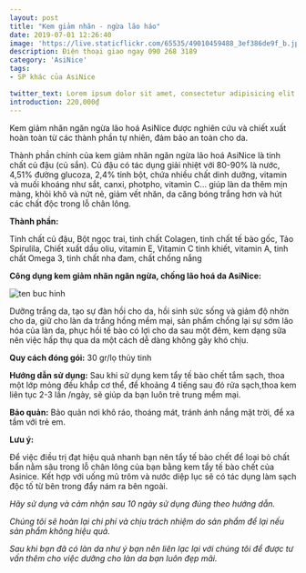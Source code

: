 ```yaml
---
layout: post
title: "Kem giảm nhăn - ngừa lão háo"
date: 2019-07-01 12:26:40
image: 'https://live.staticflickr.com/65535/49010459488_3ef386de9f_b.jpg'
description: Điện thoại giao ngay 090 268 3189
category: 'AsiNice'
tags:
- SP khác của AsiNice

twitter_text: Lorem ipsum dolor sit amet, consectetur adipisicing elit.
introduction: 220,000₫
---
```


Kem giảm nhăn ngăn ngừa lão hoá AsiNice được nghiên cứu và chiết xuất hoàn toàn từ các thành phần tự nhiên, đảm bảo an toàn cho da.

Thành phần chính của kem giảm nhăn ngăn ngừa lão hoá AsiNice là tinh chất củ đậu (củ sắn). Củ đậu có tác dụng giải nhiệt với 80-90% là nước, 4,51% đường glucoza, 2,4% tinh bột, chứa nhiều chất dinh dưỡng, vitamin và muối khoáng như sắt, canxi, photpho, vitamin C… giúp làn da thêm mịn màng, khỏi khô và nứt nẻ, giảm vết nhăn, da căng bóng trắng hơn và hút các chất độc trong lỗ chân lông.

**Thành phần:**

Tinh chất củ đậu, Bột ngọc trai, tinh chất Colagen, tinh chất tế bào gốc, Tảo Spirulila, Chiết xuất dầu oliu, vitamin E, Vitamin C tinh khiết, vitamin A, tinh chất Omega 3, tinh chất nha đam, chất chống nắng

**Công dụng kem giảm nhăn ngăn ngừa, chống lão hoá da AsiNice:**

![ten buc hinh](https://live.staticflickr.com/65535/49010459433_84c51ca9e5_b.jpg "ten buc hinh")

Dưỡng trắng da, tạo sự đàn hồi cho da, hồi sinh sức sống và giảm độ nhờn cho da, giữ cho làn da trắng hồng mềm mại, sản phẩm chống lại sự sớm lão hóa của làn da, phục hồi tế bào có lợi cho da sau một đêm, kem dạng sữa nên việc hấp thụ qua da một cách dễ dàng không gây khó chịu.

**Quy cách đóng gói:** 30 gr/lọ thủy tinh

**Hướng dẫn sử dụng:** Sau khi sử dụng kem tẩy tế bào chết tắm sạch, thoa một lớp mỏng đều khắp cơ thể, để khoảng 4 tiếng sau đó rửa sạch,thoa kem liên tục 2-3 lần /ngày, sẽ giúp da bạn luôn trẻ trung mềm mại.

**Bảo quản:** Bảo quản nơi khô ráo, thoáng mát, tránh ánh nắng mặt trời, để xa tầm với trẻ em.

**Lưu ý:**

Để việc điều trị đạt hiệu quả nhanh bạn nên tẩy tế bào chết để loại bỏ chất bẩn nằm sâu trong lỗ chân lông của bạn bằng kem tẩy tế bào chết của Asinice. Kết hợp với uống mủ trôm và nước diệp lục sẽ có tác dụng làm sạch độc tố từ bên trong đẩy nám ra bên ngoài.

*Hãy sử dụng và cảm nhận sau 10 ngày sử dụng đúng theo hướng dẫn.*

*Chúng tôi sẽ hoàn lại chi phí và chịu trách nhiệm do sản phẩm để lại nếu sản phẩm không hiệu quả.*

*Sau khi bạn đã có làn da như ý bạn nên liên lạc lại với chúng tôi để được tư vấn thêm cho việc dưỡng cho làn da bạn luôn đẹp mãi.*